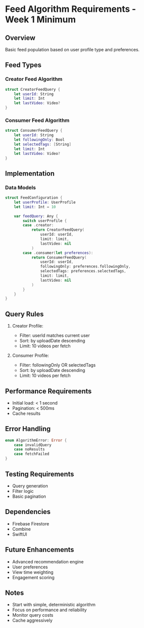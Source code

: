 # Feed Algorithm Requirements - Week 1 Minimum

## Overview
Basic feed population based on user profile type and preferences.

## Feed Types

### Creator Feed Algorithm
```swift
struct CreatorFeedQuery {
    let userId: String
    let limit: Int
    let lastVideo: Video?
}
```

### Consumer Feed Algorithm
```swift
struct ConsumerFeedQuery {
    let userId: String
    let followingOnly: Bool
    let selectedTags: [String]
    let limit: Int
    let lastVideo: Video?
}
```

## Implementation

### Data Models
```swift
struct FeedConfiguration {
    let userProfile: UserProfile
    let limit: Int = 10
    
    var feedQuery: Any {
        switch userProfile {
        case .creator:
            return CreatorFeedQuery(
                userId: userId,
                limit: limit,
                lastVideo: nil
            )
        case .consumer(let preferences):
            return ConsumerFeedQuery(
                userId: userId,
                followingOnly: preferences.followingOnly,
                selectedTags: preferences.selectedTags,
                limit: limit,
                lastVideo: nil
            )
        }
    }
}
```

## Query Rules
1. Creator Profile:
   - Filter: userId matches current user
   - Sort: by uploadDate descending
   - Limit: 10 videos per fetch

2. Consumer Profile:
   - Filter: followingOnly OR selectedTags
   - Sort: by uploadDate descending
   - Limit: 10 videos per fetch

## Performance Requirements
- Initial load: < 1 second
- Pagination: < 500ms
- Cache results

## Error Handling
```swift
enum AlgorithmError: Error {
    case invalidQuery
    case noResults
    case fetchFailed
}
```

## Testing Requirements
- Query generation
- Filter logic
- Basic pagination

## Dependencies
- Firebase Firestore
- Combine
- SwiftUI

## Future Enhancements
- Advanced recommendation engine
- User preferences
- View time weighting
- Engagement scoring

## Notes
- Start with simple, deterministic algorithm
- Focus on performance and reliability
- Monitor query costs
- Cache aggressively 